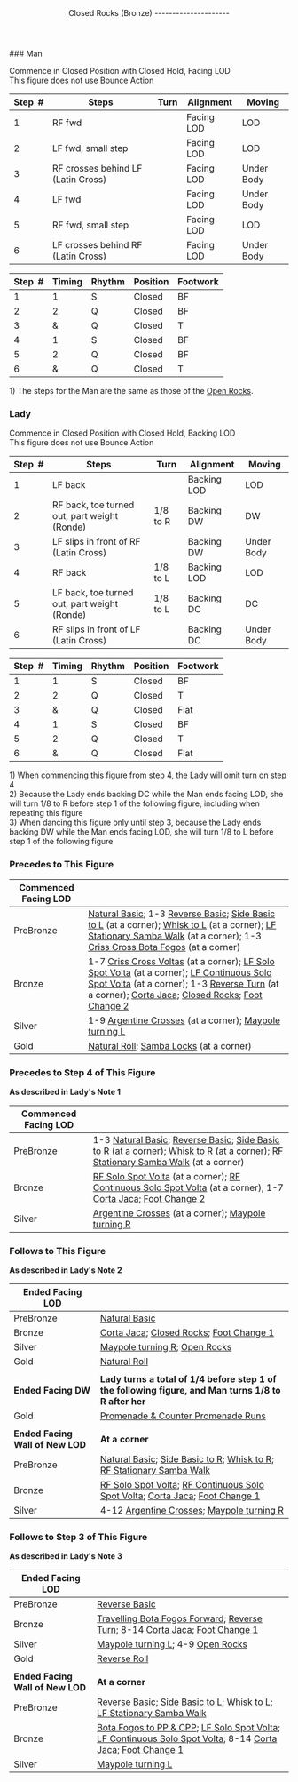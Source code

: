 <header>Closed Rocks (Bronze)
---------------------

 </header>### Man

Commence in Closed Position with Closed Hold, Facing LOD  
 This figure does not use Bounce Action

 | **Step<span style="color:white">\_</span>\#** | **Steps** | **Turn** | **Alignment** | **Moving** |
|---|---|---|---|---|
| 1 | RF fwd |  | Facing LOD | LOD |
| 2 | LF fwd, small step |  | Facing LOD | LOD |
| 3 | RF crosses behind LF (Latin Cross) |  | Facing LOD | Under Body |
| 4 | LF fwd |  | Facing LOD | Under Body |
| 5 | RF fwd, small step |  | Facing LOD | LOD |
| 6 | LF crosses behind RF (Latin Cross) |  | Facing LOD | Under Body |

 | **Step<span style="color:white">\_</span>\#** | **Timing** | **Rhythm** | **Position** | **Footwork** |
|---|---|---|---|---|
| 1 | 1 | S | Closed | BF |
| 2 | 2 | Q | Closed | BF |
| 3 | &amp; | Q | Closed | T |
| 4 | 1 | S | Closed | BF |
| 5 | 2 | Q | Closed | BF |
| 6 | &amp; | Q | Closed | T |

1\) The steps for the Man are the same as those of the [Open Rocks](open_rocks.md).

### Lady

Commence in Closed Position with Closed Hold, Backing LOD  
 This figure does not use Bounce Action

 | **Step<span style="color:white">\_</span>\#** | **Steps** | **Turn** | **Alignment** | **Moving** |
|---|---|---|---|---|
| 1 | LF back |  | Backing LOD | LOD |
| 2 | RF back, toe turned out, part weight (Ronde) | 1/8 to R | Backing DW | DW |
| 3 | LF slips in front of RF (Latin Cross) |  | Backing DW | Under Body |
| 4 | RF back | 1/8 to L | Backing LOD | LOD |
| 5 | LF back, toe turned out, part weight (Ronde) | 1/8 to L | Backing DC | DC |
| 6 | RF slips in front of LF (Latin Cross) |  | Backing DC | Under Body |

 | **Step<span style="color:white">\_</span>\#** | **Timing** | **Rhythm** | **Position** | **Footwork** |
|---|---|---|---|---|
| 1 | 1 | S | Closed | BF |
| 2 | 2 | Q | Closed | T |
| 3 | &amp; | Q | Closed | Flat |
| 4 | 1 | S | Closed | BF |
| 5 | 2 | Q | Closed | T |
| 6 | &amp; | Q | Closed | Flat |

1\) When commencing this figure from step 4, the Lady will omit turn on step 4  
 2) Because the Lady ends backing DC while the Man ends facing LOD, she will turn 1/8 to R before step 1 of the following figure, including when repeating this figure  
 3) When dancing this figure only until step 3, because the Lady ends backing DW while the Man ends facing LOD, she will turn 1/8 to L before step 1 of the following figure

### Precedes to This Figure

 | **Commenced Facing LOD** |  |
|---|---|
| PreBronze | [Natural Basic](natural_basic.md); 1-3 [Reverse Basic](reverse_basic.md); [Side Basic to L](side_basic.md) (at a corner); [Whisk to L](whisk.md) (at a corner); [LF Stationary Samba Walk](stationary_samba_walks.md) (at a corner); 1-3 [Criss Cross Bota Fogos](criss_cross_bf.md) (at a corner) |
| Bronze | 1-7 [Criss Cross Voltas](criss_cross_volta.md) (at a corner); [LF Solo Spot Volta](solo_spot_volta.md) (at a corner); [LF Continuous Solo Spot Volta](continuous_solo_spot_volta.md) (at a corner); 1-3 [Reverse Turn](reverse_turn.md) (at a corner); [Corta Jaca](corta_jaca.md); [Closed Rocks](closed_rocks.md); [Foot Change 2](foot_change_2_shadow_to_closed.md) |
| Silver | 1-9 [Argentine Crosses](argentine_crosses.md) (at a corner); [Maypole turning L](maypole.md) |
| Gold | [Natural Roll](natural_roll.md); [Samba Locks](locks.md) (at a corner) |

### Precedes to Step 4 of This Figure

**As described in Lady's Note 1**

 | **Commenced Facing LOD** |  |
|---|---|
| PreBronze | 1-3 [Natural Basic](natural_basic.md); [Reverse Basic](reverse_basic.md); [Side Basic to R](side_basic.md) (at a corner); [Whisk to R](whisk.md) (at a corner); [RF Stationary Samba Walk](stationary_samba_walks.md) (at a corner) |
| Bronze | [RF Solo Spot Volta](solo_spot_volta.md) (at a corner); [RF Continuous Solo Spot Volta](continuous_solo_spot_volta.md) (at a corner); 1-7 [Corta Jaca](corta_jaca.md); [Foot Change 2](foot_change_2_shadow_to_closed.md) |
| Silver | [Argentine Crosses](argentine_crosses.md) (at a corner); [Maypole turning R](maypole.md) |

### Follows to This Figure

**As described in Lady's Note 2**

 | **Ended Facing LOD** |  |
|---|---|
| PreBronze | [Natural Basic](natural_basic.md) |
| Bronze | [Corta Jaca](corta_jaca.md); [Closed Rocks](closed_rocks.md); [Foot Change 1](foot_change_1_closed_to_shadow.md) |
| Silver | [Maypole turning R](maypole.md); [Open Rocks](open_rocks.md) |
| Gold | [Natural Roll](natural_roll.md) |
|  |  |
| **Ended Facing DW** | **Lady turns a total of 1/4 before step 1 of the following figure, and Man turns 1/8 to R after her** |
| Gold | [Promenade &amp; Counter Promenade Runs](p_cp_runs.md) |
|  |  |
| **Ended Facing Wall of New LOD** | **At a corner** |
| PreBronze | [Natural Basic](natural_basic.md); [Side Basic to R](side_basic.md); [Whisk to R](whisk.md); [RF Stationary Samba Walk](stationary_samba_walks.md) |
| Bronze | [RF Solo Spot Volta](solo_spot_volta.md); [RF Continuous Solo Spot Volta](continuous_solo_spot_volta.md); [Corta Jaca](corta_jaca.md); [Foot Change 1](foot_change_1_closed_to_shadow.md) |
| Silver | 4-12 [Argentine Crosses](argentine_crosses.md); [Maypole turning R](maypole.md) |

### Follows to Step 3 of This Figure

**As described in Lady's Note 3**

 | **Ended Facing LOD** |  |
|---|---|
| PreBronze | [Reverse Basic](reverse_basic.md) |
| Bronze | [Travelling Bota Fogos Forward](travel_bf_fwd.md); [Reverse Turn](reverse_turn.md); 8-14 [Corta Jaca](corta_jaca.md); [Foot Change 1](foot_change_1_closed_to_shadow.md) |
| Silver | [Maypole turning L](maypole.md); 4-9 [Open Rocks](open_rocks.md) |
| Gold | [Reverse Roll](reverse_roll.md) |
|  |  |
| **Ended Facing Wall of New LOD** | **At a corner** |
| PreBronze | [Reverse Basic](reverse_basic.md); [Side Basic to L](side_basic.md); [Whisk to L](whisk.md); [LF Stationary Samba Walk](stationary_samba_walks.md) |
| Bronze | [Bota Fogos to PP &amp; CPP](bf_pp_cpp.md); [LF Solo Spot Volta](solo_spot_volta.md); [LF Continuous Solo Spot Volta](continuous_solo_spot_volta.md); 8-14 [Corta Jaca](corta_jaca.md); [Foot Change 1](foot_change_1_closed_to_shadow.md) |
| Silver | [Maypole turning L](maypole.md) |